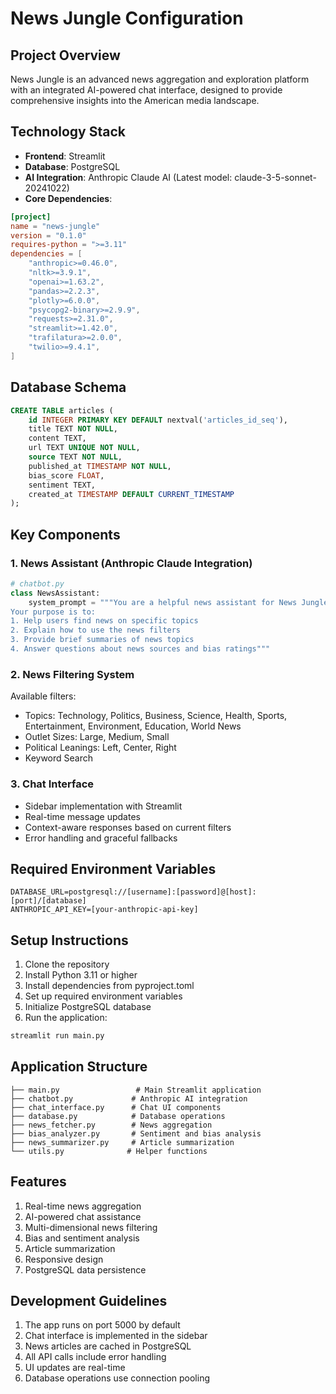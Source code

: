 # News Jungle Configuration

## Project Overview
News Jungle is an advanced news aggregation and exploration platform with an integrated AI-powered chat interface, designed to provide comprehensive insights into the American media landscape.

## Technology Stack
- **Frontend**: Streamlit
- **Database**: PostgreSQL
- **AI Integration**: Anthropic Claude AI (Latest model: claude-3-5-sonnet-20241022)
- **Core Dependencies**:
```toml
[project]
name = "news-jungle"
version = "0.1.0"
requires-python = ">=3.11"
dependencies = [
    "anthropic>=0.46.0",
    "nltk>=3.9.1",
    "openai>=1.63.2",
    "pandas>=2.2.3",
    "plotly>=6.0.0",
    "psycopg2-binary>=2.9.9",
    "requests>=2.31.0",
    "streamlit>=1.42.0",
    "trafilatura>=2.0.0",
    "twilio>=9.4.1",
]
```

## Database Schema
```sql
CREATE TABLE articles (
    id INTEGER PRIMARY KEY DEFAULT nextval('articles_id_seq'),
    title TEXT NOT NULL,
    content TEXT,
    url TEXT UNIQUE NOT NULL,
    source TEXT NOT NULL,
    published_at TIMESTAMP NOT NULL,
    bias_score FLOAT,
    sentiment TEXT,
    created_at TIMESTAMP DEFAULT CURRENT_TIMESTAMP
);
```

## Key Components

### 1. News Assistant (Anthropic Claude Integration)
```python
# chatbot.py
class NewsAssistant:
    system_prompt = """You are a helpful news assistant for News Jungle. Keep responses concise and friendly.
Your purpose is to:
1. Help users find news on specific topics
2. Explain how to use the news filters
3. Provide brief summaries of news topics
4. Answer questions about news sources and bias ratings"""
```

### 2. News Filtering System
Available filters:
- Topics: Technology, Politics, Business, Science, Health, Sports, Entertainment, Environment, Education, World News
- Outlet Sizes: Large, Medium, Small
- Political Leanings: Left, Center, Right
- Keyword Search

### 3. Chat Interface
- Sidebar implementation with Streamlit
- Real-time message updates
- Context-aware responses based on current filters
- Error handling and graceful fallbacks

## Required Environment Variables
```
DATABASE_URL=postgresql://[username]:[password]@[host]:[port]/[database]
ANTHROPIC_API_KEY=[your-anthropic-api-key]
```

## Setup Instructions
1. Clone the repository
2. Install Python 3.11 or higher
3. Install dependencies from pyproject.toml
4. Set up required environment variables
5. Initialize PostgreSQL database
6. Run the application:
```bash
streamlit run main.py
```

## Application Structure
```
├── main.py                 # Main Streamlit application
├── chatbot.py             # Anthropic AI integration
├── chat_interface.py      # Chat UI components
├── database.py            # Database operations
├── news_fetcher.py        # News aggregation
├── bias_analyzer.py       # Sentiment and bias analysis
├── news_summarizer.py     # Article summarization
└── utils.py              # Helper functions
```

## Features
1. Real-time news aggregation
2. AI-powered chat assistance
3. Multi-dimensional news filtering
4. Bias and sentiment analysis
5. Article summarization
6. Responsive design
7. PostgreSQL data persistence

## Development Guidelines
1. The app runs on port 5000 by default
2. Chat interface is implemented in the sidebar
3. News articles are cached in PostgreSQL
4. All API calls include error handling
5. UI updates are real-time
6. Database operations use connection pooling
